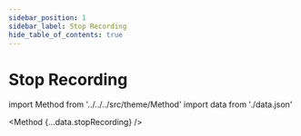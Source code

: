 ```yaml
---
sidebar_position: 1
sidebar_label: Stop Recording
hide_table_of_contents: true
---
```


# Stop Recording

import Method from '../../../src/theme/Method'
import data from './data.json'

<Method 
{...data.stopRecording}
/>